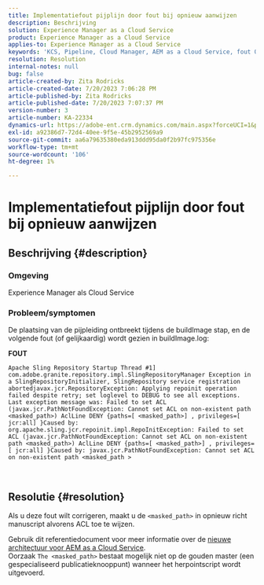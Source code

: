```yaml
---
title: Implementatiefout pijplijn door fout bij opnieuw aanwijzen
description: Beschrijving
solution: Experience Manager as a Cloud Service
product: Experience Manager as a Cloud Service
applies-to: Experience Manager as a Cloud Service
keywords: 'KCS, Pipeline, Cloud Manager, AEM as a Cloud Service, fout Opnieuw aanwijzen '
resolution: Resolution
internal-notes: null
bug: false
article-created-by: Zita Rodricks
article-created-date: 7/20/2023 7:06:28 PM
article-published-by: Zita Rodricks
article-published-date: 7/20/2023 7:07:37 PM
version-number: 3
article-number: KA-22334
dynamics-url: https://adobe-ent.crm.dynamics.com/main.aspx?forceUCI=1&pagetype=entityrecord&etn=knowledgearticle&id=49d97881-3027-ee11-9966-6045bd0065b6
exl-id: a92386d7-72d4-40ee-9f5e-45b2952569a9
source-git-commit: aa6a79635380eda913ddd95da0f2b97fc975356e
workflow-type: tm+mt
source-wordcount: '106'
ht-degree: 1%

---
```


# Implementatiefout pijplijn door fout bij opnieuw aanwijzen

## Beschrijving {#description}


### Omgeving

Experience Manager als Cloud Service

### Probleem/symptomen

De plaatsing van de pijpleiding ontbreekt tijdens de buildImage stap, en de volgende fout (of gelijkaardig) wordt gezien in<b> </b>buildImage.log:


<b>FOUT</b>


```
Apache Sling Repository Startup Thread #1]  com.adobe.granite.repository.impl.SlingRepositoryManager Exception in a SlingRepositoryInitializer, SlingRepository service registration abortedjavax.jcr.RepositoryException: Applying repoinit operation failed despite retry; set loglevel to DEBUG to see all exceptions. Last exception message was: Failed to set ACL (javax.jcr.PathNotFoundException: Cannot set ACL on non-existent path <masked_path>) AclLine DENY {paths=[ <masked_path>] , privileges=[ jcr:all] }Caused by: org.apache.sling.jcr.repoinit.impl.RepoInitException: Failed to set ACL (javax.jcr.PathNotFoundException: Cannot set ACL on non-existent path <masked_path>) AclLine DENY {paths=[ <masked_path>] , privileges=[ jcr:all] }Caused by: javax.jcr.PathNotFoundException: Cannot set ACL on non-existent path <masked_path >
```



` `
` `


## Resolutie {#resolution}


Als u deze fout wilt corrigeren, maakt u de `<masked_path>` in opnieuw richt manuscript alvorens ACL toe te wijzen.

Gebruik dit referentiedocument voor meer informatie over de [nieuwe architectuur voor AEM as a Cloud Service](https://experienceleague.adobe.com/docs/experience-manager-cloud-service/content/overview/architecture.html?lang=en#key-evolutions:~:text=publish%20nodes.%20The-,golden%20master,-is%20a%20specialized).
<br>Oorzaak
`The <masked_path>` bestaat mogelijk niet op de gouden master (een gespecialiseerd publicatieknooppunt) wanneer het herpointscript wordt uitgevoerd.<br>
